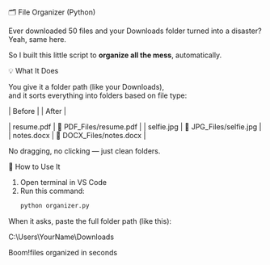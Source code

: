 🗂️ File Organizer (Python)

Ever downloaded 50 files and your Downloads folder turned into a disaster?  
Yeah, same here.

So I built this little script to **organize all the mess**, automatically.

💡 What It Does

You give it a folder path (like your Downloads),  
and it sorts everything into folders based on file type:

| Before |        | After |

| resume.pdf | 📁 PDF_Files/resume.pdf |
| selfie.jpg | 📁 JPG_Files/selfie.jpg |
| notes.docx | 📁 DOCX_Files/notes.docx |

No dragging, no clicking — just clean folders.

🚀 How to Use It

1. Open terminal in VS Code  
2. Run this command:
   ```bash
   python organizer.py
When it asks, paste the full folder path (like this):

C:\Users\YourName\Downloads

Boom!files organized in seconds